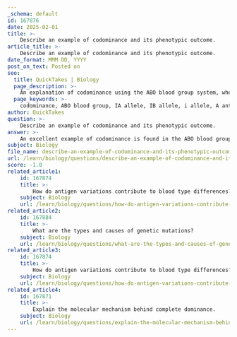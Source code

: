 ```yaml
---
_schema: default
id: 167876
date: 2025-02-01
title: >-
    Describe an example of codominance and its phenotypic outcome.
article_title: >-
    Describe an example of codominance and its phenotypic outcome.
date_format: MMM DD, YYYY
post_on_text: Posted on
seo:
  title: QuickTakes | Biology
  page_description: >-
    An explanation of codominance using the ABO blood group system, where both A and B antigens are expressed leading to blood type AB, highlighting its significance in medical contexts.
  page_keywords: >-
    codominance, ABO blood group, IA allele, IB allele, i allele, A antigen, B antigen, blood type AB, phenotypic outcome, genetics, blood transfusion, compatibility, immune reactions
author: QuickTakes
question: >-
    Describe an example of codominance and its phenotypic outcome.
answer: >-
    An excellent example of codominance is found in the ABO blood group system. In this system, there are three alleles: IA, IB, and i. The IA allele codes for the A antigen, the IB allele codes for the B antigen, and the i allele is recessive and does not produce any antigen. \n\nWhen an individual inherits the IA allele from one parent and the IB allele from the other, they express both A and B antigens on the surface of their red blood cells, resulting in blood type AB. This is a clear demonstration of codominance, as both alleles contribute equally to the phenotype without blending. \n\nThe phenotypic outcome of this codominance is significant, especially in medical contexts such as blood transfusions, where the presence of both A and B antigens can affect compatibility. Mismatched blood types can lead to serious immune reactions, highlighting the importance of understanding these genetic principles in healthcare.\n\nIn summary, the AB blood type exemplifies codominance, showcasing how both alleles are fully expressed and contribute to the individual's phenotype.
subject: Biology
file_name: describe-an-example-of-codominance-and-its-phenotypic-outcome.md
url: /learn/biology/questions/describe-an-example-of-codominance-and-its-phenotypic-outcome
score: -1.0
related_article1:
    id: 167874
    title: >-
        How do antigen variations contribute to blood type differences?
    subject: Biology
    url: /learn/biology/questions/how-do-antigen-variations-contribute-to-blood-type-differences
related_article2:
    id: 167884
    title: >-
        What are the types and causes of genetic mutations?
    subject: Biology
    url: /learn/biology/questions/what-are-the-types-and-causes-of-genetic-mutations
related_article3:
    id: 167874
    title: >-
        How do antigen variations contribute to blood type differences?
    subject: Biology
    url: /learn/biology/questions/how-do-antigen-variations-contribute-to-blood-type-differences
related_article4:
    id: 167871
    title: >-
        Explain the molecular mechanism behind complete dominance.
    subject: Biology
    url: /learn/biology/questions/explain-the-molecular-mechanism-behind-complete-dominance
---
```


&nbsp;